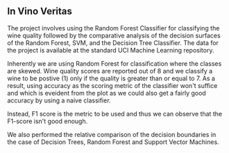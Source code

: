 ## In Vino Veritas

The project involves using the Random Forest Classifier for classifying the wine quality followed by the comparative analysis of the decision surfaces of the Random Forest, SVM, and the Decision Tree Classifier. The data for the project is available at the standard UCI Machine Learning repository. 

Inherently we are using Random Forest for classification where the classes are skewed. Wine quality scores are reported out of 8 and we classify a wine to be postive (1) only if the quality is greater than or equal to 7. As a result, using accuracy as the scoring metric of the classifier won't suffice and which is eveident from the plot as we could also get a fairly good accuracy by using a naive classifier. 

Instead, F1 score is the metric to be used and thus we can observe that the F1-score isn't good enough. 

We also performed the relative comparison of the decision boundaries in the case of Decision Trees, Random Forest and Support Vector Machines.
